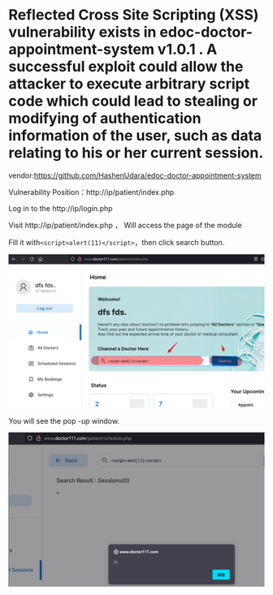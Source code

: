 # Reflected Cross Site Scripting (XSS) vulnerability exists in edoc-doctor-appointment-system v1.0.1 . A successful exploit could allow the attacker to execute arbitrary script code which could lead to stealing or modifying of authentication information of the user, such as data relating to his or her current session.

vendor:https://github.com/HashenUdara/edoc-doctor-appointment-system

Vulnerability Position：http://ip/patient/index.php 



Log in to the http://ip/login.php

Visit http://ip/patient/index.php ， Will access the page of the module



Fill it with`<script>alert(11)</script>`，then click search button.

![image-20220718110327700](./img/image-20220718110327700.png)



You will see the pop -up window.

![image-20220718110407647](./img/image-20220718110407647.png)